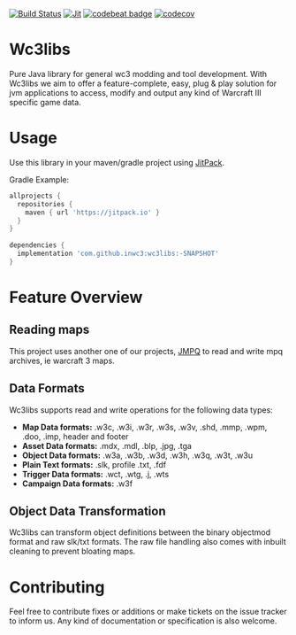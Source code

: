 [![Build Status](https://travis-ci.org/inwc3/wc3libs.svg?branch=master)](https://travis-ci.org/inwc3/wc3libs) [![Jit](https://jitpack.io/v/inwc3/wc3libs.svg)](https://jitpack.io/#inwc3/wc3libs) [![codebeat badge](https://codebeat.co/badges/f622675c-0de7-4dd7-9936-94b1a78a73c0)](https://codebeat.co/projects/github-com-inwc3-wc3libs-master) [![codecov](https://codecov.io/gh/inwc3/wc3libs/branch/master/graph/badge.svg)](https://codecov.io/gh/inwc3/wc3libs)


# Wc3libs

Pure Java library for general wc3 modding and tool development.
With Wc3libs we aim to offer a feature-complete, easy, plug & play solution for jvm applications to access, modify and output any kind of Warcraft III specific game data.

# Usage

Use this library in your maven/gradle project using [JitPack](https://jitpack.io/#inwc3/wc3libs).

Gradle Example:
```gradle
allprojects {
  repositories {
    maven { url 'https://jitpack.io' }
  }
}
  
dependencies {
  implementation 'com.github.inwc3:wc3libs:-SNAPSHOT'
}
```

# Feature Overview

## Reading maps

This project uses another one of our projects, [JMPQ](https://github.com/inwc3/JMPQ3) to read and write mpq archives, ie warcraft 3 maps.

## Data Formats

Wc3libs supports read and write operations for the following data types:

* **Map Data formats:** .w3c, .w3i, .w3r, .w3s, .w3v, .shd, .mmp, .wpm, .doo, .imp, header and footer
* **Asset Data formats:** .mdx, .mdl, .blp, .jpg, .tga
* **Object Data formats:** .w3a, .w3b, .w3d, .w3h, .w3q, .w3t, .w3u 
* **Plain Text formats:** .slk, profile .txt, .fdf
* **Trigger Data formats:** .wct, .wtg, .j, .wts
* **Campaign Data formats:** .w3f

## Object Data Transformation

Wc3libs can transform object definitions between the binary objectmod format and raw slk/txt formats.
The raw file handling also comes with inbuilt cleaning to prevent bloating maps.


# Contributing

Feel free to contribute fixes or additions or make tickets on the issue tracker to inform us. Any kind of documentation or specification is also welcome.

